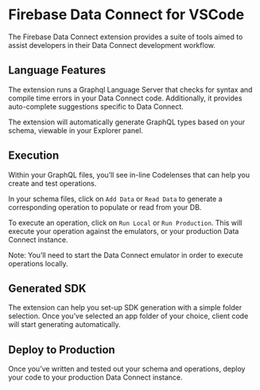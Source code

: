 # Firebase Data Connect for VSCode

The Firebase Data Connect extension provides a suite of tools aimed to assist developers in their Data Connect development workflow.

## Language Features

The extension runs a Graphql Language Server that checks for syntax and compile time errors in your Data Connect code. Additionally, it provides auto-complete suggestions specific to Data Connect.

The extension will automatically generate GraphQL types based on your schema, viewable in your Explorer panel.

## Execution

Within your GraphQL files, you’ll see in-line Codelenses that can help you create and test operations.

In your schema files, click on `Add Data` or `Read Data` to generate a corresponding operation to populate or read from your DB.

To execute an operation, click on `Run Local` or `Run Production`. This will execute your operation against the emulators, or your production Data Connect instance.

Note: You’ll need to start the Data Connect emulator in order to execute operations locally.

## Generated SDK

The extension can help you set-up SDK generation with a simple folder selection. Once you’ve selected an app folder of your choice, client code will start generating automatically.

## Deploy to Production

Once you’ve written and tested out your schema and operations, deploy your code to your production Data Connect instance.
